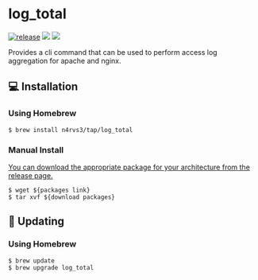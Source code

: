# log_total

[![release](https://github.com/n4rvs3/log_total/actions/workflows/release.yml/badge.svg)](https://github.com/n4rvs3/log_total/actions/workflows/release.yml)
![](https://img.shields.io/github/license/n4rvs3/log_total)
![](https://img.shields.io/github/v/release/n4rvs3/log_total)

Provides a cli command that can be used to perform access log aggregation for apache and nginx.

## 💻 Installation

### Using Homebrew

```Shell
$ brew install n4rvs3/tap/log_total
```

### Manual Install

[You can download the appropriate package for your architecture from the release page.](https://github.com/n4rvs3/log_total/releases)

```Shell
$ wget ${packages link}
$ tar xvf ${download packages}
```

## 🔧 Updating

### Using Homebrew

```Shell
$ brew update
$ brew upgrade log_total
```